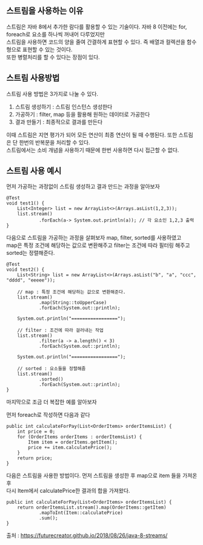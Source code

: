 ## 스트림을 사용하는 이유

스트림은 자바 8에서 추가한 람다를 활용할 수 있는 기술이다. 자바 8 이전에는 for, foreach로 요소를 하나씩 꺼내어 다루었지만  
스트림을 사용하면 코드의 양을 줄여 간결하게 표현할 수 있다. 즉 배열과 컬렉션을 함수형으로 표현할 수 있는 것이다.  
또한 병렬처리를 할 수 있다는 장점이 있다.  

## 스트림 사용방법

스트림 사용 방법은 3가지로 나눌 수 있다.  
1. 스트림 생성하기 : 스트림 인스턴스 생성한다
2. 가공하기 : filter, map 등을 활용해 원하는 데이터로 가공한다
3. 결과 만들기 : 최종적으로 결과를 만든다

이때 스트림은 지연 평가가 되어 모든 연산이 최종 연산이 될 때 수행된다. 또한 스트림은 단 한번의 반복문을 처리할 수 있다.  
스트림에서는 소비 개념을 사용하기 때문에 한번 사용하면 다시 접근할 수 없다.  

## 스트림 사용 예시

먼저 가공하는 과정없이 스트림 생성하고 결과 만드는 과정을 알아보자
```
@Test
void test1() {
    List<Integer> list = new ArrayList<>(Arrays.asList(1,2,3));
    list.stream()
            .forEach(a-> System.out.println(a)); // 각 요소인 1,2,3 출력
}
```
    
다음으로 스트림을 가공하는 과정을 살펴보자 map, filter, sorted를 사용하였고  
map은 특정 조건에 해당하는 값으로 변환해주고 filter는 조건에 따라 필터링 해주고 sorted는 정렬해준다. 
```
@Test
void test2() {
    List<String> list = new ArrayList<>(Arrays.asList("b", "a", "ccc", "dddd", "eeeee"));

    // map : 특정 조건에 해당하는 값으로 변환해준다.
    list.stream()
            .map(String::toUpperCase)
            .forEach(System.out::println);

    System.out.println("=================");

    // filter : 조건에 따라 걸러내는 작업
    list.stream()
            .filter(a -> a.length() < 3)
            .forEach(System.out::println);

    System.out.println("=================");

    // sorted : 요소들을 정렬해줌
    list.stream()
            .sorted()
            .forEach(System.out::println);
}
```

마지막으로 조금 더 복잡한 예를 알아보자  

먼저 foreach로 작성하면 다음과 같다
```
public int calculateForPay(List<OrderItems> orderItemsList) {
    int price = 0;
    for (OrderItems orderItems : orderItemsList) {
        Item item = orderItems.getItem();
        price += item.calculatePrice();
    }
    return price;
}
```
다음은 스트림을 사용한 방법이다. 먼저 스트림을 생성한 후 map으로 item 들을 가져온 후  
다시 Item에서 calculatePrice한 결과의 합을 가져왔다.  
```
public int calculateForPay(List<OrderItems> orderItemsList) {
    return orderItemsList.stream().map(OrderItems::getItem)
            .mapToInt(Item::calculatePrice)
            .sum();
}
```

출처 : https://futurecreator.github.io/2018/08/26/java-8-streams/
